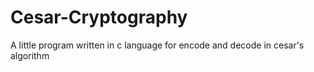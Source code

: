 # Cesar-Cryptography
A little program written in c language for encode and decode in cesar's algorithm
